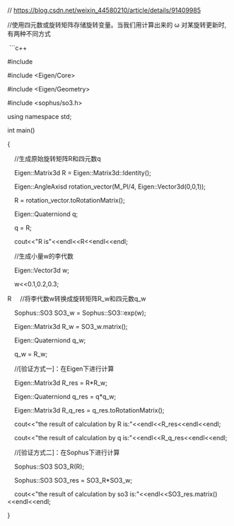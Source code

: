 // https://blog.csdn.net/weixin_44580210/article/details/91409985

//使用四元数或旋转矩阵存储旋转变量。当我们用计算出来的 ω 对某旋转更新时,有两种不同方式

  
  

 ```c++

#include <iostream>

#include <Eigen/Core>

#include <Eigen/Geometry>

#include <sophus/so3.h>

  

using namespace std;

  

int main()

{

    //生成原始旋转矩阵R和四元数q

    Eigen::Matrix3d R = Eigen::Matrix3d::Identity();

    Eigen::AngleAxisd rotation_vector(M_PI/4, Eigen::Vector3d(0,0,1));

    R = rotation_vector.toRotationMatrix();

    Eigen::Quaterniond q;

    q = R;

    cout<<"R is"<<endl<<R<<endl<<endl;

  

    //生成小量w的李代数

    Eigen::Vector3d w;

    w<<0.1,0.2,0.3;

  
R
    //将李代数w转换成旋转矩阵R_w和四元数q_w

    Sophus::SO3 SO3_w = Sophus::SO3::exp(w);

    Eigen::Matrix3d R_w = SO3_w.matrix();

    Eigen::Quaterniond q_w;

    q_w = R_w;

  

    //[验证方式一]：在Eigen下进行计算

    Eigen::Matrix3d R_res = R*R_w;

    Eigen::Quaterniond q_res = q*q_w;

    Eigen::Matrix3d R_q_res = q_res.toRotationMatrix();

    cout<<"the result of calculation by R is:"<<endl<<R_res<<endl<<endl;

    cout<<"the result of calculation by q is:"<<endl<<R_q_res<<endl<<endl;

  

    //[验证方式二]：在Sophus下进行计算

    Sophus::SO3 SO3_R(R);

    Sophus::SO3 SO3_res = SO3_R*SO3_w;

    cout<<"the result of calculation by so3 is:"<<endl<<SO3_res.matrix()<<endl<<endl;

}

  

```
